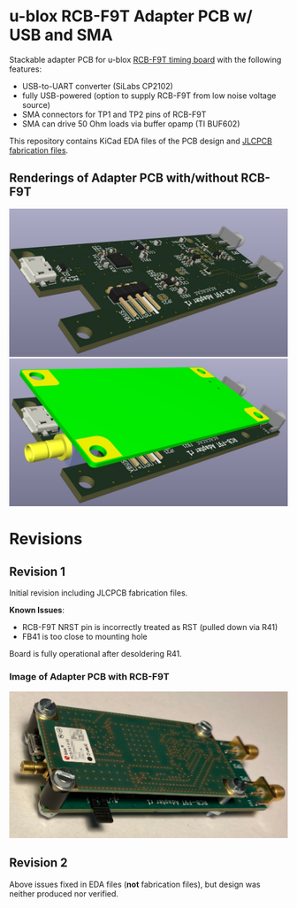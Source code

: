 # u-blox RCB-F9T Adapter PCB w/ USB and SMA

Stackable adapter PCB for u-blox [RCB-F9T timing board](https://www.u-blox.com/en/product/rcb-f9t-timing-board) with the following features:

  * USB-to-UART converter (SiLabs CP2102)
  * fully USB-powered (option to supply RCB-F9T from low noise voltage source)
  * SMA connectors for TP1 and TP2 pins of RCB-F9T
  * SMA can drive 50 Ohm loads via buffer opamp (TI BUF602)

This repository contains KiCad EDA files of the PCB design and [JLCPCB fabrication files](./fabrication).

## Renderings of Adapter PCB with/without RCB-F9T

![Rendering of adapter PCB without RCB-F9T](./Adapter_RCB_F9T_3D.jpg)
![Rendering of adapter PCB with RCB-F9T](./Adapter_RCB_F9T_3D_assembled.jpg)

# Revisions

## Revision 1

Initial revision including JLCPCB fabrication files.

**Known Issues**:

  * RCB-F9T NRST pin is incorrectly treated as RST (pulled down via R41)
  * FB41 is too close to mounting hole

Board is fully operational after desoldering R41.

### Image of Adapter PCB with RCB-F9T

![Image of adapter PCB rev. 1 with RCB-F9T](./Adapter_RCB_F9T_img_assembled.jpg)

## Revision 2

Above issues fixed in EDA files (**not** fabrication files), but design was neither produced nor verified.
